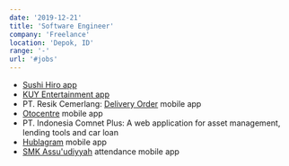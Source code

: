 ```yaml
---
date: '2019-12-21'
title: 'Software Engineer'
company: 'Freelance'
location: 'Depok, ID'
range: '-'
url: '#jobs'
---
```


- [Sushi Hiro app](https://hirogroup.co.id/)
- [KUY Entertainment app](https://play.google.com/store/apps/details?id=com.kuy&hl=en&pli=1)
- PT. Resik Cemerlang: [Delivery Order](https://play.google.com/store/apps/details?id=com.rotate.deliveryorder) mobile app
- [Otocentre](https://www.otocentre.com/) mobile app
- PT. Indonesia Comnet Plus: A web application for asset management, lending tools and car loan
- [Hublagram](https://hublagram.co.id/) mobile app
- [SMK Assu'udiyyah](http://www.assuudiyyah.sch.id) attendance mobile app
